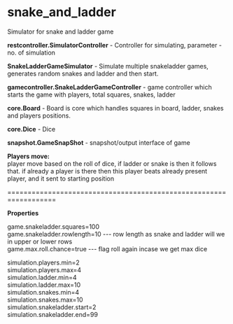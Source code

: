 # snake_and_ladder

Simulator for snake and ladder game

<b>restcontroller.SimulatorController</b> - Controller for simulating, parameter - no. of simulation

<b>SnakeLadderGameSimulator</b> - Simulate multiple snakeladder games, generates random snakes and ladder and then start.

<b>gamecontroller.SnakeLadderGameController</b> - game controller which starts the game with players, total squares, snakes, ladder

<b>core.Board</b> - Board is core which handles squares in board, ladder, snakes and players positions.

<b>core.Dice</b> - Dice

<b>snapshot.GameSnapShot</b> - snapshot/output interface of game

<b>Players move:</b></br>
player move based on the roll of dice, if ladder or snake is then it follows that.
if already a player is there then this player beats already present player, and it sent to starting position


==================================================================

<b>Properties</b>

game.snakeladder.squares=100</br>
game.snakeladder.rowlength=10   --- row length as snake and ladder will we in upper or lower rows</br>
game.max.roll.chance=true       --- flag roll again incase we get max dice</br>

simulation.players.min=2</br>
simulation.players.max=4</br>
simulation.ladder.min=4</br>
simulation.ladder.max=10</br>
simulation.snakes.min=4</br>
simulation.snakes.max=10</br>
simulation.snakeladder.start=2</br>
simulation.snakeladder.end=99</br>

